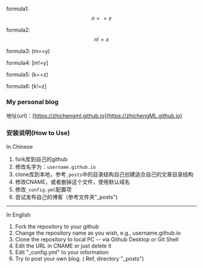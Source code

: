 <script type="text/javascript" async src="https://cdn.mathjax.org/mathjax/latest/MathJax.js?config=TeX-MML-AM_CHTML"> </script>
formula1: $$n==x$$

formula2: $$n!=x$$

formula3: (m==y)

formula4: [m!=y]

formula5: \(k==z\)

formula6: \[k!=z\]
### My personal blog

地址(url)：[https://zhichengml.github.io](https://zhichengML.github.io)

### 安装说明(How to Use)

In Chinese
1. fork库到自己的github
2. 修改名字为：`username.github.io`
3. clone库到本地，参考`_posts`中的目录结构自己创建适合自己的文章目录结构
4. 修改CNAME，或者删掉这个文件，使用默认域名
5. 修改`_config.yml`配置项
6. 尝试发布自己的博客（参考文件夹"_posts")

--------------------------

In English
1. Fork the repository to your github
2. Change the repository name as you wish, e.g., username.github.io
3. Clone the repository to local PC -- via Github Desktop or Git Shell
4. Edit the URL in CNAME or just delete it
5. Edit "_config.yml" to your information
6. Try to post your own blog. ( Ref, directory "_posts")
